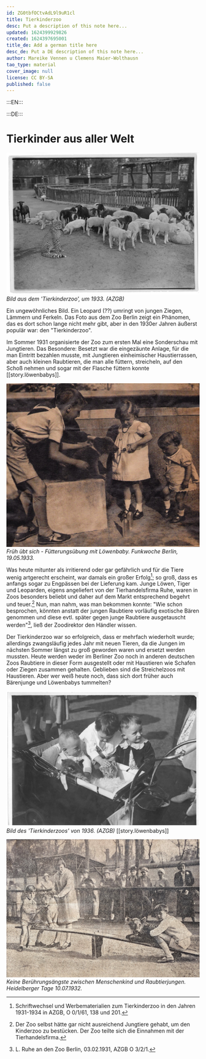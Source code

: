 ```yaml
---
id: ZG0tbfOCtvAdL9l9uR1cl
title: Tierkinderzoo
desc: Put a description of this note here...
updated: 1624399929826
created: 1624397695001
title_de: Add a german title here
desc_de: Put a DE description of this note here...
author: Mareike Vennen u Clemens Maier-Wolthausn
tao_type: material
cover_image: null
license: CC BY-SA
published: false
---
```



:::EN:::



:::DE:::

# Tierkinder aus aller Welt

![Gepardenjunges und junge Hausschweine und Schafe](images\cmw\Tierkindergarten_1930er.jpg)
_Bild aus dem 'Tierkinderzoo', um 1933. (AZGB)_


Ein ungewöhnliches Bild. Ein Leopard (??) umringt von jungen Ziegen, Lämmern und Ferkeln. Das Foto aus dem Zoo Berlin zeigt ein Phänomen, das es dort schon lange nicht mehr gibt, aber in den 1930er Jahren äußerst populär war: den "Tierkinderzoo". 
 
Im Sommer 1931 organisierte der Zoo zum ersten Mal eine Sonderschau mit Jungtieren. Das Besondere: Besetzt war die eingezäunte Anlage, für die man Eintritt bezahlen musste, mit Jungtieren einheimischer Haustierrassen, aber auch kleinen Raubtieren, die man alle füttern, streicheln, auf den Schoß nehmen und sogar mit der Flasche füttern konnte [[story.löwenbabys]].  

![xxx](images\TierkinderzooFunkwocheBerlin15Mai1933.jpg)
_Früh übt sich - Fütterungsübung mit Löwenbaby. Funkwoche Berlin, 19.05.1933._

Was heute mitunter als irritierend oder gar gefährlich und für die Tiere wenig artgerecht erscheint, war damals ein großer Erfolg[^Tierkinderzoo1]; so groß, dass es anfangs sogar zu Engpässen bei der Lieferung kam. Junge Löwen, Tiger und Leoparden, eigens angeliefert von der Tierhandelsfirma Ruhe, waren in Zoos besonders beliebt und daher auf dem Markt entsprechend begehrt und teuer.[^Tierkinderzoo2] Nun, man nahm, was man bekommen konnte: "Wie schon besprochen, könnten anstatt der jungen Raubtiere vorläufig exotische Bären genommen und diese evtl. später gegen junge Raubtiere ausgetauscht werden"[^Tierkinderzoo3], ließ der Zoodirektor den Händler wissen. 

Der Tierkinderzoo war so erfolgreich, dass er mehrfach wiederholt wurde; allerdings zwangsläufig jedes Jahr mit neuen Tieren, da die Jungen im nächsten Sommer längst zu groß geworden waren und ersetzt werden mussten. Heute werden weder im Berliner Zoo noch in anderen deutschen Zoos Raubtiere in dieser Form ausgestellt oder mit Haustieren wie Schafen oder Ziegen zusammen gehalten. Geblieben sind die Streichelzoos mit Haustieren. Aber wer weiß heute noch, dass sich dort früher auch Bärenjunge und Löwenbabys tummelten? 




![Kleinkinder spielen in einem Kinderwagen mit jungen Raubkatzen](images\cmw\Tierkinderzoo_1936.jpg)
_Bild des 'Tierkinderzoos' von 1936. (AZGB)_ [[story.löwenbabys]]



![xxx](images\TierkinderzooHeidelbergerTageblatt10Juli1932.jpg) 
_Keine Berührungsängste zwischen Menschenkind und Raubtierjungen. Heidelberger Tage 10.07.1932._

[^Tierkinderzoo1]: Schriftwechsel und Werbematerialien zum Tierkinderzoo in den Jahren 1931-1934 in AZGB, O 0/1/61, 138 und 201.

[^Tierkinderzoo2]: Der Zoo selbst hätte gar nicht ausreichend Jungtiere gehabt, um den Kinderzoo zu bestücken. Der Zoo teilte sich die Einnahmen mit der Tierhandelsfirma. 

[^Tierkinderzoo3]: L. Ruhe an den Zoo Berlin, 03.02.1931, AZGB O 3/2/1.